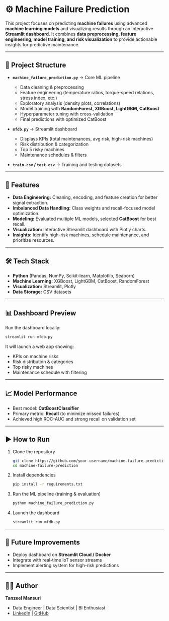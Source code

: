 # ⚙️ Machine Failure Prediction  

This project focuses on predicting **machine failures** using advanced **machine learning models** and visualizing results through an interactive **Streamlit dashboard**. It combines **data preprocessing, feature engineering, model training, and risk visualization** to provide actionable insights for predictive maintenance.  

---

## 📂 Project Structure  

- **`machine_failure_prediction.py`** → Core ML pipeline  
  - Data cleaning & preprocessing  
  - Feature engineering (temperature ratios, torque-speed relations, stress index, etc.)  
  - Exploratory analysis (density plots, correlations)  
  - Model training with **RandomForest, XGBoost, LightGBM, CatBoost**  
  - Hyperparameter tuning with cross-validation  
  - Final predictions with optimized CatBoost  

- **`mfdb.py`** → Streamlit dashboard  
  - Displays KPIs (total maintenances, avg risk, high-risk machines)  
  - Risk distribution & categorization  
  - Top 5 risky machines  
  - Maintenance schedules & filters  

- **`train.csv` / `test.csv`** → Training and testing datasets  

---

## 🚀 Features  

- **Data Engineering:** Cleaning, encoding, and feature creation for better signal extraction.  
- **Imbalanced Data Handling:** Class weights and recall-focused model optimization.  
- **Modeling:** Evaluated multiple ML models, selected **CatBoost** for best recall.  
- **Visualization:** Interactive Streamlit dashboard with Plotly charts.  
- **Insights:** Identify high-risk machines, schedule maintenance, and prioritize resources.  

---

## 🛠️ Tech Stack  

- **Python** (Pandas, NumPy, Scikit-learn, Matplotlib, Seaborn)  
- **Machine Learning:** XGBoost, LightGBM, CatBoost, RandomForest  
- **Visualization:** Streamlit, Plotly  
- **Data Storage:** CSV datasets  

---

## 📊 Dashboard Preview  

Run the dashboard locally:  

```bash
streamlit run mfdb.py
```

It will launch a web app showing:  
- KPIs on machine risks  
- Risk distribution & categories  
- Top risky machines  
- Maintenance schedule with filtering  

---

## 📈 Model Performance  

- Best model: **CatBoostClassifier**  
- Primary metric: **Recall** (to minimize missed failures)  
- Achieved high ROC-AUC and strong recall on validation set  

---

## ▶️ How to Run  

1. Clone the repository  
   ```bash
   git clone https://github.com/your-username/machine-failure-prediction.git
   cd machine-failure-prediction
   ```
2. Install dependencies  
   ```bash
   pip install -r requirements.txt
   ```
3. Run the ML pipeline (training & evaluation)  
   ```bash
   python machine_failure_prediction.py
   ```
4. Launch the dashboard  
   ```bash
   streamlit run mfdb.py
   ```

---

## 📌 Future Improvements  

- Deploy dashboard on **Streamlit Cloud / Docker**  
- Integrate with real-time IoT sensor streams  
- Implement alerting system for high-risk predictions  

---

## 👨‍💻 Author  

**Tanzeel Mansuri**  
- Data Engineer | Data Scientist | BI Enthusiast  
- [LinkedIn](https://linkedin.com/in/your-profile) | [GitHub](https://github.com/your-username)  
